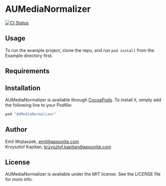 # AUMediaNormalizer

[![CI Status](http://img.shields.io/travis/appunite/AUMediaNormalizer.svg?style=flat)](https://travis-ci.org/appunite/AUMediaNormalizer)

## Usage

To run the example project, clone the repo, and run `pod install` from the Example directory first.

## Requirements

## Installation

AUMediaNormalizer is available through [CocoaPods](http://cocoapods.org). To install
it, simply add the following line to your Podfile:

```ruby
pod "AUMediaNormalizer"
```

## Author

Emil Wojtaszek, emil@appunite.com <br>
Krzysztof Kapitan, krzysztof.kapitan@appunite.com

## License

AUMediaNormalizer is available under the MIT license. See the LICENSE file for more info.
